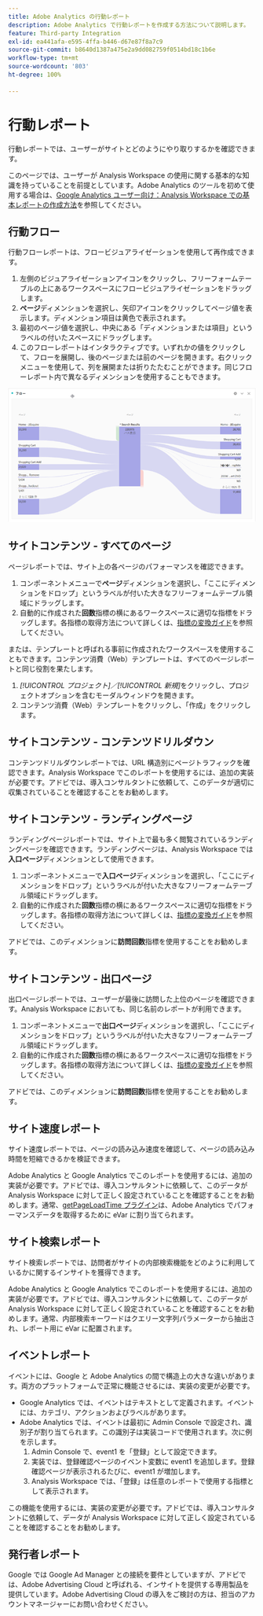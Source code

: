 ```yaml
---
title: Adobe Analytics の行動レポート
description: Adobe Analytics で行動レポートを作成する方法について説明します。
feature: Third-party Integration
exl-id: ea441afa-e595-4ffa-b446-d67e87f8a7c9
source-git-commit: b8640d1387a475e2a9dd082759f0514bd18c1b6e
workflow-type: tm+mt
source-wordcount: '803'
ht-degree: 100%

---
```


# 行動レポート

行動レポートでは、ユーザーがサイトとどのようにやり取りするかを確認できます。

このページでは、ユーザーが Analysis Workspace の使用に関する基本的な知識を持っていることを前提としています。Adobe Analytics のツールを初めて使用する場合は、[Google Analytics ユーザー向け：Analysis Workspace での基本レポートの作成方法](create-report.md)を参照してください。

## 行動フロー

行動フローレポートは、フロービジュアライゼーションを使用して再作成できます。

1. 左側のビジュアライゼーションアイコンをクリックし、フリーフォームテーブルの上にあるワークスペースにフロービジュアライゼーションをドラッグします。
2. **ページ**&#x200B;ディメンションを選択し、矢印アイコンをクリックしてページ値を表示します。ディメンション項目は黄色で表示されます。
3. 最初のページ値を選択し、中央にある「ディメンションまたは項目」というラベルの付いたスペースにドラッグします。
4. このフローレポートはインタラクティブです。いずれかの値をクリックして、フローを展開し、後のページまたは前のページを開きます。右クリックメニューを使用して、列を展開または折りたたむことができます。同じフローレポート内で異なるディメンションを使用することもできます。

![フローレポート](/help/technotes/ga-to-aa/assets/flow.png)

## サイトコンテンツ - すべてのページ

ページレポートでは、サイト上の各ページのパフォーマンスを確認できます。

1. コンポーネントメニューで&#x200B;**ページ**&#x200B;ディメンションを選択し、「ここにディメンションをドロップ」というラベルが付いた大きなフリーフォームテーブル領域にドラッグします。
2. 自動的に作成された&#x200B;**回数**&#x200B;指標の横にあるワークスペースに適切な指標をドラッグします。各指標の取得方法について詳しくは、[指標の変換ガイド](common-metrics.md)を参照してください。

または、テンプレートと呼ばれる事前に作成されたワークスペースを使用することもできます。コンテンツ消費（Web）テンプレートは、すべてのページレポートと同じ役割を果たします。

1. *[!UICONTROL プロジェクト]／[!UICONTROL 新規]*&#x200B;をクリックし、プロジェクトオプションを含むモーダルウィンドウを開きます。
2. コンテンツ消費（Web）テンプレートをクリックし、「作成」をクリックします。

## サイトコンテンツ - コンテンツドリルダウン

コンテンツドリルダウンレポートでは、URL 構造別にページトラフィックを確認できます。Analysis Workspace でこのレポートを使用するには、追加の実装が必要です。アドビでは、導入コンサルタントに依頼して、このデータが適切に収集されていることを確認することをお勧めします。

## サイトコンテンツ - ランディングページ

ランディングページレポートでは、サイト上で最も多く閲覧されているランディングページを確認できます。ランディングページは、Analysis Workspace では&#x200B;**入口ページ**&#x200B;ディメンションとして使用できます。

1. コンポーネントメニューで&#x200B;**入口ページ**&#x200B;ディメンションを選択し、「ここにディメンションをドロップ」というラベルが付いた大きなフリーフォームテーブル領域にドラッグします。
2. 自動的に作成された&#x200B;**回数**&#x200B;指標の横にあるワークスペースに適切な指標をドラッグします。各指標の取得方法について詳しくは、[指標の変換ガイド](common-metrics.md)を参照してください。

アドビでは、このディメンションに&#x200B;**訪問回数**&#x200B;指標を使用することをお勧めします。

## サイトコンテンツ - 出口ページ

出口ページレポートでは、ユーザーが最後に訪問した上位のページを確認できます。Analysis Workspace においても、同じ名前のレポートが利用できます。

1. コンポーネントメニューで&#x200B;**出口ページ**&#x200B;ディメンションを選択し、「ここにディメンションをドロップ」というラベルが付いた大きなフリーフォームテーブル領域にドラッグします。
2. 自動的に作成された&#x200B;**回数**&#x200B;指標の横にあるワークスペースに適切な指標をドラッグします。各指標の取得方法について詳しくは、[指標の変換ガイド](common-metrics.md)を参照してください。

アドビでは、このディメンションに&#x200B;**訪問回数**&#x200B;指標を使用することをお勧めします。

## サイト速度レポート

サイト速度レポートでは、ページの読み込み速度を確認して、ページの読み込み時間を短縮できるかを検証できます。

Adobe Analytics と Google Analytics でこのレポートを使用するには、追加の実装が必要です。アドビでは、導入コンサルタントに依頼して、このデータが Analysis Workspace に対して正しく設定されていることを確認することをお勧めします。通常、[getPageLoadTime プラグイン](/help/implement/vars/plugins/getpageloadtime.md)は、Adobe Analytics でパフォーマンスデータを取得するために eVar に割り当てられます。

## サイト検索レポート

サイト検索レポートでは、訪問者がサイトの内部検索機能をどのように利用しているかに関するインサイトを獲得できます。

Adobe Analytics と Google Analytics でこのレポートを使用するには、追加の実装が必要です。アドビでは、導入コンサルタントに依頼して、このデータが Analysis Workspace に対して正しく設定されていることを確認することをお勧めします。通常、内部検索キーワードはクエリー文字列パラメーターから抽出され、レポート用に eVar に配置されます。

## イベントレポート

イベントには、Google と Adobe Analytics の間で構造上の大きな違いがあります。両方のプラットフォームで正常に機能させるには、実装の変更が必要です。

* Google Analytics では、イベントはテキストとして定義されます。イベントには、カテゴリ、アクションおよびラベルがあります。
* Adobe Analytics では、イベントは最初に Admin Console で設定され、識別子が割り当てられます。この識別子は実装コードで使用されます。次に例を示します。
   1. Admin Console で、event1 を「登録」として設定できます。
   2. 実装では、登録確認ページのイベント変数に event1 を追加します。登録確認ページが表示されるたびに、event1 が増加します。
   3. Analysis Workspace では、「登録」は任意のレポートで使用する指標として表示されます。

この機能を使用するには、実装の変更が必要です。アドビでは、導入コンサルタントに依頼して、データが Analysis Workspace に対して正しく設定されていることを確認することをお勧めします。

## 発行者レポート

Google では Google Ad Manager との接続を要件としていますが、アドビでは、Adobe Advertising Cloud と呼ばれる、インサイトを提供する専用製品を提供しています。Adobe Advertising Cloud の導入をご検討の方は、担当のアカウントマネージャーにお問い合わせください。
